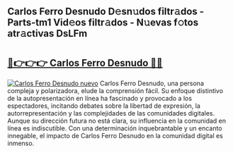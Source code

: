## Carlos Ferro Desnudo D𝚎sn𝚞dos filtr𝚊dos - Parts-tm1 Vid𝚎os filtr𝚊dos - N𝚞evas f𝚘tos atr𝚊ctivas DsLFm

# <h2><a href="http://mbavubn.tromn.icu/?c=Carlos+Ferro+Desnudo">🔗👉👉👉 Carlos Ferro Desnudo 🔗🔗</a></h2>

[![Carlos Ferro Desnudo nuevo](https://i.imgur.com/pEAQMta.gif)](http://mbavubn.tromn.icu/?c=Carlos+Ferro+Desnudo)
Carlos Ferro Desnudo, una persona compleja y polarizadora, elude la comprensión fácil. Su enfoque distintivo de la autopresentación en línea ha fascinado y provocado a los espectadores, incitando debates sobre la libertad de expresión, la autorrepresentación y las complejidades de las comunidades digitales. Aunque su dirección futura no está clara, su influencia en la comunidad en línea es indiscutible. Con una determinación inquebrantable y un encanto innegable, el impacto de Carlos Ferro Desnudo en la comunidad digital es inmenso.
